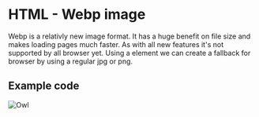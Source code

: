 # HTML - Webp image

Webp is a relativly new image format. It has a huge benefit on file size and makes loading pages much faster. As with all new features it's not supported by all browser yet. Using a <picture> element we can create a fallback for browser by using a regular jpg or png.

## Example code

<picture>
  <source srcset="owl.jpg" type="image/webp">
  <img src="owl.jpg" alt="Owl">
</picture>
